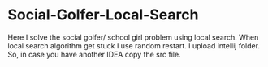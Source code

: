 # Social-Golfer-Local-Search
Here I solve the social golfer/ school girl problem using local search. When local search algorithm get stuck I use random restart. I upload intellij folder. So, in case you have another IDEA copy the src file.
